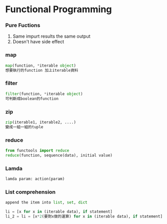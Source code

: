 # Functional Programming

### Pure Fuctions

1. Same impurt results the same output
2. Doesn't have side effect

### map

```python
map(function, *iterable object)
想要執行的function 加上iterable資料
```

### filter

```python
filter(function, *iterable object)
可判斷成boolean的function
```

### zip

```python
zip(iterable1, iterable2, ....)
變成一組一組的tuple
```

### reduce

```python
from functools import reduce
reduce(function, sequence(data), initial value)
```

### Lamda

```python
lamda param: action(param)
```

### List comprehension

```python
append the item into list, set, dict

li = [x for x in (iterable data), if statement]
li_2 = li = [x*2(要對x做的運算) for x in (iterable data), if statement]
```